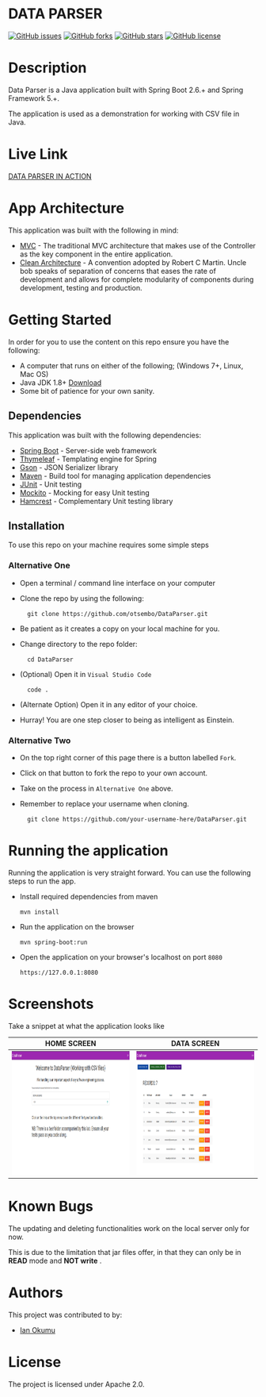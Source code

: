 # DATA PARSER
[![GitHub issues](https://img.shields.io/github/issues/otsembo/DataParser)](https://github.com/otsembo/DataParser/DataParser) [![GitHub forks](https://img.shields.io/github/forks/otsembo/DataParser)](https://github.com/otsembo/DataParser/network) [![GitHub stars](https://img.shields.io/github/stars/otsembo/DataParser)](https://github.com/otsembo/DataParser/stargazers) [![GitHub license](https://img.shields.io/github/license/otsembo/DataParser)](https://github.com/otsembo/DataParser/blob/main/LICENSE)

# Description
Data Parser is a Java application built with Spring Boot 2.6.+ and Spring Framework 5.+.

The application is used as a demonstration for working with CSV file in Java.

# Live Link

[DATA PARSER IN ACTION](https://mysterious-tor-52573.herokuapp.com/)

# App Architecture
This application was built with the following in mind:
- [MVC](https://en.wikipedia.org/wiki/Model%E2%80%93view%E2%80%93controller) - The traditional MVC architecture that makes use of the Controller as the key component in the entire application.
- [Clean Architecture](https://blog.cleancoder.com/uncle-bob/2012/08/13/the-clean-architecture.html) - A convention adopted by Robert C Martin. Uncle bob speaks of separation of concerns that eases the rate of development and allows for complete modularity of components during development, testing and production.

# Getting Started
In order for you to use the content on this repo ensure you have the following:

- A computer that runs on either of the following; (Windows 7+, Linux, Mac OS)
- Java JDK 1.8+ [Download](https://www.oracle.com/java/technologies/javase/javase8u211-later-archive-downloads.html)
- Some bit of patience for your own sanity.

## Dependencies
This application was built with the following dependencies:

- [Spring Boot](https://spring.io/) - Server-side web framework
- [Thymeleaf](https://www.thymeleaf.org/) - Templating engine for Spring
- [Gson](https://github.com/google/gson) - JSON Serializer library
- [Maven](https://maven.apache.org/) - Build tool for managing application dependencies
- [JUnit](https://junit.org/junit5/) - Unit testing
- [Mockito](https://site.mockito.org/) - Mocking for easy Unit testing
- [Hamcrest](http://hamcrest.org/) - Complementary Unit testing library


## Installation

To use this repo on your machine requires some simple steps

### Alternative One

- Open a terminal / command line interface on your computer
- Clone the repo by using the following:

        git clone https://github.com/otsembo/DataParser.git

- Be patient as it creates a copy on your local machine for you.
- Change directory to the repo folder:

        cd DataParser

- (Optional) Open it in ``Visual Studio Code``

        code .

- (Alternate Option) Open it in any editor of your choice.
- Hurray! You are one step closer to being as intelligent as Einstein.

### Alternative Two

- On the top right corner of this page there is a button labelled ``Fork``.
- Click on that button to fork the repo to your own account.
- Take on the process in ``Alternative One`` above.
- Remember to replace your username when cloning.

        git clone https://github.com/your-username-here/DataParser.git

# Running the application

Running the application is very straight forward. You can use the following steps to run the app.

- Install required dependencies from maven

      mvn install
- Run the application on the browser

      mvn spring-boot:run

- Open the application on your browser's localhost on port ``8080``
    
      https://127.0.0.1:8080

# Screenshots

Take a snippet at what the application looks like

| HOME SCREEN                                 | DATA SCREEN                                      |
|---------------------------------------------|--------------------------------------------------|
| <img src="screens/home.png" height="250px"> | <img src="screens/load_data.png" height="250px"> |

# Known Bugs
The updating and deleting functionalities work on the local server only for now. 

This is due to the limitation that jar files offer, in that they can only be in **READ** mode and **NOT write** .

# Authors
This project was contributed to by:
- [Ian Okumu](https://github.com/otsembo/)

# License
The project is licensed under Apache 2.0.